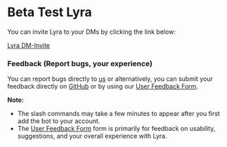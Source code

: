 # Beta Test Lyra

You can invite Lyra to your DMs by clicking the link below:

[Lyra DM-Invite](https://discord.com/oauth2/authorize?client_id=1385335501912932536&permissions=139586824256&integration_type=1&scope=bot+applications.commands)

### Feedback (Report bugs, your experience)

You can report bugs directly to [us]() or alternatively, you can submit your feedback directly on [GitHub]() or by using our [User Feedback Form]().


**Note:** 
- The slash commands may take a few minutes to appear after you first add the bot to your account.
- The [User Feedback Form]() form is primarily for feedback on usability, suggestions, and your overall experience with Lyra.
